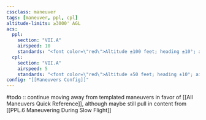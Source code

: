 ```yaml
---
cssclass: maneuver
tags: [maneuver, ppl, cpl]
altitude-limits: ≥3000' AGL
acs:
  ppl: 
    section: "VII.A"
    airspeed: 10
    standards: "<font color=\"red\">Altitude ±100 feet; heading ±10°; airspeed +`=this.acs.ppl.airspeed`/-0kts; bank ±10°; no stall warning</font>"
  cpl: 
    section: "VII.A"
    airspeed: 5
    standards: "<font color=\"red\">Altitude ±50 feet; heading ±10°; airspeed +5/-0kts; bank ±5°; no stall warning</font>"
config: "[[Maneuvers Config]]"
---
```


#todo :: continue moving away from templated maneuvers in favor of [[All Maneuvers Quick Reference]], although maybe still pull in content from [[PPL.6 Maneuvering During Slow Flight]]